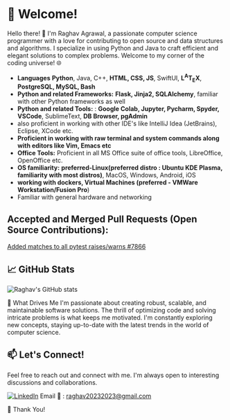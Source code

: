 # 👋 Welcome!

Hello there! 👋 I'm Raghav Agrawal, a passionate computer science programmer with a love for contributing to open source and data structures and algorithms. I specialize in using Python and Java to craft efficient and elegant solutions to complex problems. Welcome to my corner of the coding universe! 🌐
    
- **Languages** **Python**, Java, C++, **HTML, CSS, JS**, SwiftUI, **L<sup>A</sup>T<sub>E</sub>X**, **PostgreSQL, MySQL, Bash**
- **Python and related Frameworks:** **Flask, Jinja2, SQLAlchemy**, familiar with other Python frameworks as well
- **Python and related Tools:** : **Google Colab, Jupyter, Pycharm, Spyder, VSCode**, SublimeText, **DB Browser, pgAdmin**
- also proficient in working with other IDE's like IntelliJ Idea (JetBrains), Eclipse, XCode etc.
- **Proficient in working with raw terminal and system commands along with editors like Vim, Emacs etc**
- **Office Tools:** Proficient in all MS Office suite of office tools, LibreOffice, OpenOffice etc.
- **OS familiarity:** **preferred-Linux(preferred distro : Ubuntu KDE Plasma, familiarity with most distros)**, MacOS, Windows, Android, iOS
- **working with dockers, Virtual Machines (preferred - VMWare Workstation/Fusion Pro**)
- Familiar with general hardware and networking 

## Accepted and Merged Pull Requests (Open Source Contributions):
[Added matches to all pytest raises/warns #7866](https://github.com/sunpy/sunpy/pull/7866)

## 📈 GitHub Stats
![Raghav's GitHub stats](https://github-readme-stats.vercel.app/api?username=raghav20232023&show_icons=true&show=prs_merged,prs_merged_percentage&theme=transparent)

🌱 What Drives Me
I'm passionate about creating robust, scalable, and maintainable software solutions. The thrill of optimizing code and solving intricate problems is what keeps me motivated. I'm constantly exploring new concepts, staying up-to-date with the latest trends in the world of computer science.

## 📫 Let's Connect!
Feel free to reach out and connect with me. I'm always open to interesting discussions and collaborations.

[![LinkedIn](https://img.shields.io/badge/LinkedIn-Raghav_Agrawal-blue)](https://www.linkedin.com/in/raghav20232023/)
Email 📧 : raghav20232023@gmail.com

🌟 Thank You!
